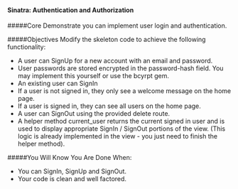 #### Sinatra: Authentication and Authorization

#####Core
Demonstrate you can implement user login and authentication.

#####Objectives
Modify the skeleton code to achieve the following functionality:
-  A user can SignUp for a new account with an email and password.
-  User passwords are stored encrypted in the password-hash field. You may implement this yourself or use the bcyrpt gem.
-  An existing user can SignIn
-  If a user is not signed in, they only see a welcome message on the home page.
-  If a user is signed in, they can see all users on the home page.
-  A user can SignOut using the provided delete route.
-  A helper method current_user returns the current signed in user and is used to display appropriate SignIn / SignOut portions of the view. (This logic is already implemented in the view - you just need to finish the helper method).

#####You Will Know You Are Done When:
-  You can SignIn, SignUp and SignOut.
-  Your code is clean and well factored.
